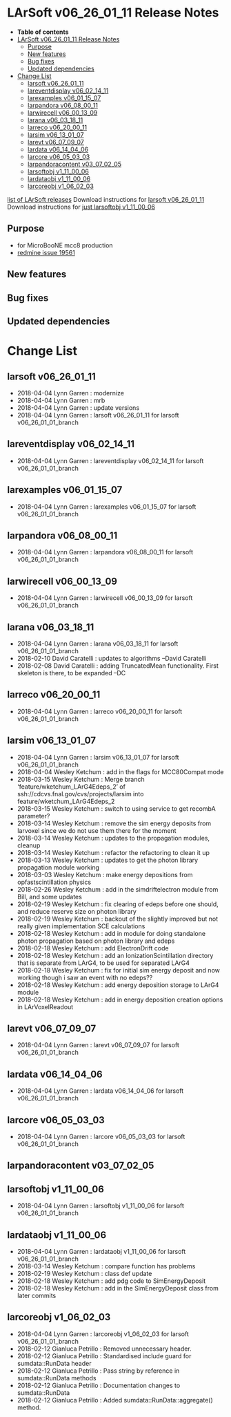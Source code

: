 LArSoft v06_26_01_11 Release Notes
=============================================================================

-   **Table of contents**
-   [LArSoft v06_26_01_11 Release Notes](#LArSoft-v06_26_01_11-Release-Notes)
    -   [Purpose](#Purpose)
    -   [New features](#New-features)
    -   [Bug fixes](#Bug-fixes)
    -   [Updated dependencies](#Updated-dependencies)
-   [Change List](#Change-List)
    -   [larsoft v06_26_01_11](#larsoft-v06_26_01_11)
    -   [lareventdisplay v06_02_14_11](#lareventdisplay-v06_02_14_11)
    -   [larexamples v06_01_15_07](#larexamples-v06_01_15_07)
    -   [larpandora v06_08_00_11](#larpandora-v06_08_00_11)
    -   [larwirecell v06_00_13_09](#larwirecell-v06_00_13_09)
    -   [larana v06_03_18_11](#larana-v06_03_18_11)
    -   [larreco v06_20_00_11](#larreco-v06_20_00_11)
    -   [larsim v06_13_01_07](#larsim-v06_13_01_07)
    -   [larevt v06_07_09_07](#larevt-v06_07_09_07)
    -   [lardata v06_14_04_06](#lardata-v06_14_04_06)
    -   [larcore v06_05_03_03](#larcore-v06_05_03_03)
    -   [larpandoracontent v03_07_02_05](#larpandoracontent-v03_07_02_05)
    -   [larsoftobj v1_11_00_06](#larsoftobj-v1_11_00_06)
    -   [lardataobj v1_11_00_06](#lardataobj-v1_11_00_06)
    -   [larcoreobj v1_06_02_03](#larcoreobj-v1_06_02_03)

[list of LArSoft releases](LArSoft_release_list)
Download instructions for [larsoft v06_26_01_11](http://scisoft.fnal.gov/scisoft/bundles/larsoft/v06_26_01_11/larsoft-v06_26_01_11.html)
Download instructions for [just larsoftobj v1_11_00_06](http://scisoft.fnal.gov/scisoft/bundles/larsoftobj/v1_11_00_06/larsoftobj-v1_11_00_06.html)

Purpose
--------------------

-   for MicroBooNE mcc8 production
-   [redmine issue 19561](https://cdcvs.fnal.gov/redmine/issues/19561)

New features
------------------------------

Bug fixes
------------------------

Updated dependencies
----------------------------------------------

Change List
============================

larsoft v06_26_01_11
-------------------------------------------------

-   2018-04-04 Lynn Garren : modernize
-   2018-04-04 Lynn Garren : mrb
-   2018-04-04 Lynn Garren : update versions
-   2018-04-04 Lynn Garren : larsoft v06_26_01_11 for larsoft v06_26_01_01_branch

lareventdisplay v06_02_14_11
-----------------------------------------------------------------

-   2018-04-04 Lynn Garren : lareventdisplay v06_02_14_11 for larsoft v06_26_01_01_branch

larexamples v06_01_15_07
---------------------------------------------------------

-   2018-04-04 Lynn Garren : larexamples v06_01_15_07 for larsoft v06_26_01_01_branch

larpandora v06_08_00_11
-------------------------------------------------------

-   2018-04-04 Lynn Garren : larpandora v06_08_00_11 for larsoft v06_26_01_01_branch

larwirecell v06_00_13_09
---------------------------------------------------------

-   2018-04-04 Lynn Garren : larwirecell v06_00_13_09 for larsoft v06_26_01_01_branch

larana v06_03_18_11
-----------------------------------------------

-   2018-04-04 Lynn Garren : larana v06_03_18_11 for larsoft v06_26_01_01_branch
-   2018-02-10 David Caratelli : updates to algorithms –David Caratelli
-   2018-02-08 David Caratelli : adding TruncatedMean functionality. First skeleton is there, to be expanded –DC

larreco v06_20_00_11
-------------------------------------------------

-   2018-04-04 Lynn Garren : larreco v06_20_00_11 for larsoft v06_26_01_01_branch

larsim v06_13_01_07
-----------------------------------------------

-   2018-04-04 Lynn Garren : larsim v06_13_01_07 for larsoft v06_26_01_01_branch
-   2018-04-04 Wesley Ketchum : add in the flags for MCC80Compat mode
-   2018-03-15 Wesley Ketchum : Merge branch ‘feature/wketchum_LArG4Edeps_2’ of ssh://cdcvs.fnal.gov/cvs/projects/larsim into feature/wketchum_LArG4Edeps_2
-   2018-03-15 Wesley Ketchum : switch to using service to get recombA parameter?
-   2018-03-14 Wesley Ketchum : remove the sim energy deposits from larvoxel since we do not use them there for the moment
-   2018-03-14 Wesley Ketchum : updates to the propagation modules, cleanup
-   2018-03-14 Wesley Ketchum : refactor the refactoring to clean it up
-   2018-03-13 Wesley Ketchum : updates to get the photon library propagation module working
-   2018-03-03 Wesley Ketchum : make energy depositions from opfastscintillation physics
-   2018-02-26 Wesley Ketchum : add in the simdriftelectron module from Bill, and some updates
-   2018-02-19 Wesley Ketchum : fix clearing of edeps before one should, and reduce reserve size on photon library
-   2018-02-19 Wesley Ketchum : backout of the slightly improved but not really given implementation SCE calculations
-   2018-02-18 Wesley Ketchum : add in module for doing standalone photon propagation based on photon library and edeps
-   2018-02-18 Wesley Ketchum : add ElectronDrift code
-   2018-02-18 Wesley Ketchum : add an IonizationScintillation directory that is separate from LArG4, to be used for separated LArG4
-   2018-02-18 Wesley Ketchum : fix for initial sim energy deposit and now working though i saw an event with no edeps??
-   2018-02-18 Wesley Ketchum : add energy deposition storage to LArG4 module
-   2018-02-18 Wesley Ketchum : add in energy deposition creation options in LArVoxelReadout

larevt v06_07_09_07
-----------------------------------------------

-   2018-04-04 Lynn Garren : larevt v06_07_09_07 for larsoft v06_26_01_01_branch

lardata v06_14_04_06
-------------------------------------------------

-   2018-04-04 Lynn Garren : lardata v06_14_04_06 for larsoft v06_26_01_01_branch

larcore v06_05_03_03
-------------------------------------------------

-   2018-04-04 Lynn Garren : larcore v06_05_03_03 for larsoft v06_26_01_01_branch

larpandoracontent v03_07_02_05
---------------------------------------------------------------------

larsoftobj v1_11_00_06
-----------------------------------------------------

-   2018-04-04 Lynn Garren : larsoftobj v1_11_00_06 for larsoft v06_26_01_01_branch

lardataobj v1_11_00_06
-----------------------------------------------------

-   2018-04-04 Lynn Garren : lardataobj v1_11_00_06 for larsoft v06_26_01_01_branch
-   2018-03-14 Wesley Ketchum : compare function has problems
-   2018-02-19 Wesley Ketchum : class def update
-   2018-02-18 Wesley Ketchum : add pdg code to SimEnergyDeposit
-   2018-02-18 Wesley Ketchum : add in the SimEnergyDeposit class from later commits

larcoreobj v1_06_02_03
-----------------------------------------------------

-   2018-04-04 Lynn Garren : larcoreobj v1_06_02_03 for larsoft v06_26_01_01_branch
-   2018-02-12 Gianluca Petrillo : Removed unnecessary header.
-   2018-02-12 Gianluca Petrillo : Standardised include guard for sumdata::RunData header
-   2018-02-12 Gianluca Petrillo : Pass string by reference in sumdata::RunData methods
-   2018-02-12 Gianluca Petrillo : Documentation changes to sumdata::RunData
-   2018-02-12 Gianluca Petrillo : Added sumdata::RunData::aggregate() method.
